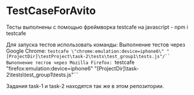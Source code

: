 # TestCaseForAvito

Тесты выполнены с помощью фреймворка testcafe на javascript - npm i testcafe

Для запуска тестов использовать команды:
Выполнение тестов через Google Chrome: ```testcafe \"chrome:emulation:device=iphone6\" "[ProjectDir]\testProject\task-2\tests\test_group1\tests.js"/``
Выполнение тестов через Mozilla Firefox: ```testcafe \"firefox:emulation:device=iphone6\" "[ProjectDir]\task-2\tests\test_group1\tests.js"```

Задания task-1 и task-2 находятся так же в этом репозитории.

